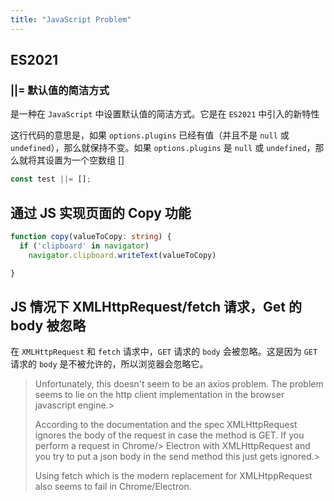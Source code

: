 ```yaml
---
title: "JavaScript Problem"
---
```


## ES2021

### ||= 默认值的简洁方式

是一种在 `JavaScript` 中设置默认值的简洁方式。它是在 `ES2021` 中引入的新特性

这行代码的意思是，如果 `options.plugins` 已经有值（并且不是 `null` 或 `undefined`），那么就保持不变。如果 `options.plugins` 是 `null` 或 `undefined`，那么就将其设置为一个空数组 []

```javascript
const test ||= [];
```

## 通过 JS 实现页面的 Copy 功能

```ts
function copy(valueToCopy: string) {
  if ('clipboard' in navigator)
    navigator.clipboard.writeText(valueToCopy)

}
```

## JS 情况下 XMLHttpRequest/fetch 请求，Get 的 body 被忽略

在 `XMLHttpRequest` 和 `fetch` 请求中，`GET` 请求的 `body` 会被忽略。这是因为 `GET` 请求的 `body` 是不被允许的，所以浏览器会忽略它。

> Unfortunately, this doesn't seem to be an axios problem. The problem seems to lie on the http client implementation in the browser javascript engine.> 
>
> According to the documentation and the spec XMLHttpRequest ignores the body of the request in case the method is GET. If you perform a request in Chrome/> Electron with XMLHttpRequest and you try to put a json body in the send method this just gets ignored.> 
>
> Using fetch which is the modern replacement for XMLHtppRequest also seems to fail in Chrome/Electron.